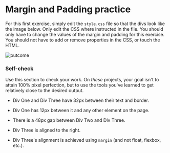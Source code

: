 # Margin and Padding practice

For this first exercise, simply edit the `style.css` file so that the divs look like the image below. Only edit the CSS where instructed in the file.  You should only have to change the values of the margin and padding for this exercise. You should not have to add or remove properties in the CSS, or touch the HTML.

![outcome](./desired-outcome.png)

### Self-check 
Use this section to check your work. On _these_ projects, your goal isn't to attain 100% pixel perfection, but to use the tools you've learned to get relatively close to the desired output.

- Div One and Div Three have 32px between their text and border. 
<!-- DONE -->
- Div One has 12px between it and any other element on the page.
<!-- DONE! HAD TO GOOGLE IT LOL BC THE I THOUGHT THE MARGIN WAS LIKE FOR THE TEXT "DIV ONE" INSIDE -->
- There is a 48px gap between Div Two and Div Three.
<!-- Done -->
- Div Three is aligned to the right.
<!-- DOES THAT WORK? ITS ON THE RIGHT THOUHG? 350PX MARGIN LEFT?? -->
- Div Three's alignment is achieved using `margin` (and not float, flexbox, etc.).